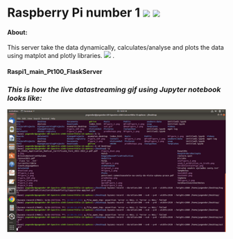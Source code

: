 # Raspberry Pi number 1 ![](https://img.shields.io/badge/Dependencies-maintained-informational?style=flat&logo=Pending&logoColor=white&color=2bbc8a) ![](https://img.shields.io/badge/code-managed-informational?style=flat&logo=Pending&logoColor=white&color=2bbc8a)  

#### About:
This server take the data dynamically, calculates/analyse and plots the data  using matplot and plotly libraries.  ![](https://img.shields.io/badge/DeployedOn-Jupyter-informational?style=flat&logo=Jupyter&logoColor=white&color=2bbc8a) .

#### Raspi1_main_Pt100_FlaskServer


### *This is how the live datastreaming gif using Jupyter notebook looks like:*

![](out.gif)
